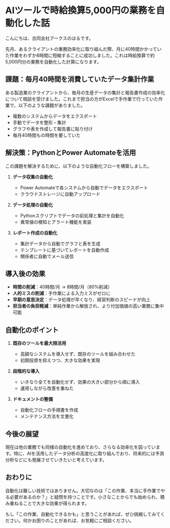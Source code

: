 # AIツールで時給換算5,000円の業務を自動化した話

こんにちは、合同会社アークスのはるです。

先月、あるクライアントの業務効率化に取り組んだ際、月に40時間かかっていた作業をわずか8時間に短縮することに成功しました。これは時給換算で約5,000円分の業務を自動化した計算になります。

## 課題：毎月40時間を消費していたデータ集計作業

ある製造業のクライアントから、毎月の生産データの集計と報告書作成の効率化について相談を受けました。これまで担当の方がExcelで手作業で行っていた作業で、以下のような課題がありました。

- 複数のシステムからデータをエクスポート
- 手動でデータを整形・集計
- グラフや表を作成して報告書に貼り付け
- 毎月40時間もの時間を要していた

## 解決策：PythonとPower Automateを活用

この課題を解決するために、以下のような自動化フローを構築しました。

1. **データ収集の自動化**
   - Power Automateで各システムから自動でデータをエクスポート
   - クラウドストレージに自動アップロード

2. **データ処理の自動化**
   - Pythonスクリプトでデータの前処理と集計を自動化
   - 異常値の検知とアラート機能を実装

3. **レポート作成の自動化**
   - 集計データから自動でグラフと表を生成
   - テンプレートに基づいてレポートを自動作成
   - 関係者に自動でメール送信

## 導入後の効果

- **時間の削減**：40時間/月 → 8時間/月（80%削減）
- **人的ミスの削減**：手作業による入力ミスがゼロに
- **早期の意思決定**：データ処理が早くなり、経営判断のスピードが向上
- **担当者の負担軽減**：単純作業から解放され、より付加価値の高い業務に集中可能

## 自動化のポイント

1. **既存のツールを最大限活用**
   - 高額なシステムを導入せず、既存のツールを組み合わせた
   - 初期投資を抑えつつ、大きな効果を実現

2. **段階的な導入**
   - いきなり全てを自動化せず、効果の大きい部分から順に導入
   - 運用しながら改善を重ねた

3. **ドキュメントの整備**
   - 自動化フローの手順書を作成
   - メンテナンス方法を文書化

## 今後の展望

現在は他の業務でも同様の自動化を進めており、さらなる効率化を図っています。特に、AIを活用したデータ分析の高度化に取り組んでおり、将来的には予測分析などにも発展させていきたいと考えています。

## おわりに

自動化は難しい技術ではありません。大切なのは「この作業、本当に手作業でやる必要があるのか？」と疑問を持つことです。小さなことからでも始められ、積み重ねることで大きな効果が得られます。

もし「この作業、自動化できるかも」と思うことがあれば、ぜひ挑戦してみてください。何かお困りのことがあれば、お気軽にご相談ください。
